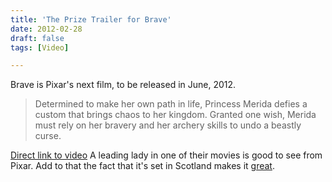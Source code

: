 ```yaml
---
title: 'The Prize Trailer for Brave'
date: 2012-02-28
draft: false
tags: [Video]

---
```


Brave is Pixar's next film, to be released in June, 2012.

> Determined to make her own path in life, Princess Merida defies a custom that brings chaos to her kingdom. Granted one wish, Merida must rely on her bravery and her archery skills to undo a beastly curse.

[Direct link to video](http://www.youtube.com/watch?v=Y4EZULqhP2E&feature=player_embedded) A leading lady in one of their movies is good to see from Pixar. Add to that the fact that it's set in Scotland makes it [great](http://www.youtube.com/watch?v=zCrT96QJBfQ).